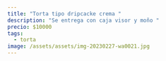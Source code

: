 ```yaml
---
title: "Torta tipo dripcacke crema "
description: "Se entrega con caja visor y moño "
precio: $10000
tags:
  - torta
image: /assets/assets/img-20230227-wa0021.jpg
---
```

